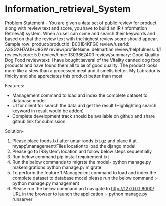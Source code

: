 # Information_retrieval_System
Problem Statement -
You are given a data set of public review for product along with review text and score, you have
to build an IR (Information Retrieval) system. When a user can come and search their keywords
and based on that the review text with the highest review score should appear.
Sample row:
product/productId: B001E4KFG0
review/userId: A3SGXH7AUHU8GW
review/profileName: delmartian
review/helpfulness: 1/1
review/score: 5.0
review/time: 1303862400
review/summary: Good Quality Dog Food
review/text: I have bought several of the Vitality canned dog food products and have found them
all to be of good quality. The product looks more like a stew than a processed meat and it
smells better. My Labrador is finicky and she appreciates this product better than most

Features:
- Management command to load and index the complete dataset to database model
- UI for client for search the data and get the result (Highlighting search keyword in result
would be addon)
- Complete development track should be available on github and share github link for
submission.

Solution-

1. Please place foods.txt after untar foods.txt.gz and place it at myapp\management\Files location to load the django model
2. Please go to IRSystem\ location and follow below steps sequentially
3. Run below command
    pip install requirement.txt
4. Run the below commands to migrate the model-
    python manage.py makemigrations
    python manage.py migrate
5. To perform the feature 1 Management command to load and index the complete dataset to database model please run the below command :-
    python manage.py management
6. Please run the below command and navigate to http://127.0.0.1:8000/ URL in the browser to launch the application :-
    python manage.py runserver

